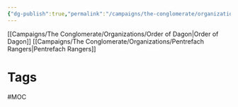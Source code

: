 ```yaml
---
{"dg-publish":true,"permalink":"/campaigns/the-conglomerate/organizations/organizations/"}
---
```



[[Campaigns/The Conglomerate/Organizations/Order of Dagon|Order of Dagon]]
[[Campaigns/The Conglomerate/Organizations/Pentrefach Rangers|Pentrefach Rangers]]

# Tags
#MOC 
